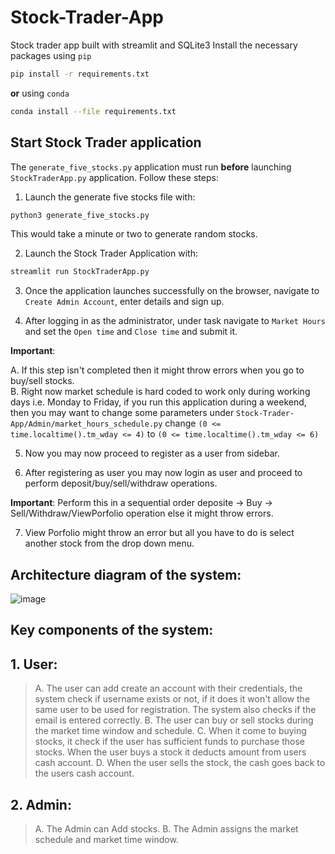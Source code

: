 # Stock-Trader-App
Stock trader app built with streamlit and SQLite3
Install the necessary packages using `pip`
```bash
pip install -r requirements.txt
```
**or** using `conda`
```bash
conda install --file requirements.txt
```
## Start Stock Trader application

The `generate_five_stocks.py` application must run **before** launching `StockTraderApp.py` application. 
Follow these steps:

1. Launch the generate five stocks file with:
 ```bash
python3 generate_five_stocks.py
```
  This would take a minute or two to generate random stocks. 

2. Launch the Stock Trader Application with:
```bash
streamlit run StockTraderApp.py
```
3. Once the application launches successfully on the browser, navigate to `Create Admin Account`, enter details and sign up. 

4. After logging in as the administrator, under task navigate to `Market Hours` and set the `Open time` and `Close time` and submit it.

  **Important**: 
  
  A. If this step isn't completed then it might throw errors when you go to buy/sell stocks.  
  B. Right now market schedule is hard coded to work only during working days i.e. Monday to Friday, if you run this application       during a weekend, then you may want to change some parameters under `Stock-Trader-App/Admin/market_hours_schedule.py` change                                    `(0 <= time.localtime().tm_wday <= 4)` to `(0 <= time.localtime().tm_wday <= 6)`
 
5. Now you may now proceed to register as a user from sidebar. 

6. After registering as user you may now login as user and proceed to perform deposit/buy/sell/withdraw operations. 

  **Important**: Perform this in a sequential order deposite -> Buy -> Sell/Withdraw/ViewPorfolio operation else it might throw errors.

7.  View Porfolio might throw an error but all you have to do is select another stock from the drop down menu. 
  
## Architecture diagram of the system:
![image](https://user-images.githubusercontent.com/90938130/161369549-09383103-33b5-4a1c-80fd-baa4a3cef467.png)

## Key components of the system:
## 1. User:
> A. The user can add create an account with their credentials, the system check if username exists or not, if it does it won't allow the same user to be used for registration. The system also checks if the email is entered correctly. 
> B. The user can buy or sell stocks during the market time window and schedule. 
> C. When it come to buying stocks, it check if the user has sufficient funds to purchase those stocks. When the user buys a stock it deducts amount from users cash account. 
> D. When the user sells the stock, the cash goes back to the users cash account. 

## 2. Admin:
> A. The Admin can Add stocks. 
> B. The Admin assigns the market schedule and market time window. 
